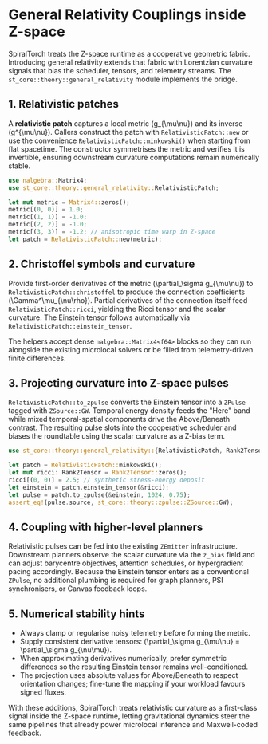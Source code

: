 # General Relativity Couplings inside Z-space

SpiralTorch treats the Z-space runtime as a cooperative geometric fabric.
Introducing general relativity extends that fabric with Lorentzian curvature
signals that bias the scheduler, tensors, and telemetry streams.  The
`st_core::theory::general_relativity` module implements the bridge.

## 1. Relativistic patches

A **relativistic patch** captures a local metric \(g_{\mu\nu}\) and its inverse
\(g^{\mu\nu}\).  Callers construct the patch with `RelativisticPatch::new` or
use the convenience `RelativisticPatch::minkowski()` when starting from flat
spacetime.  The constructor symmetrises the metric and verifies it is
invertible, ensuring downstream curvature computations remain numerically
stable.

```rust
use nalgebra::Matrix4;
use st_core::theory::general_relativity::RelativisticPatch;

let mut metric = Matrix4::zeros();
metric[(0, 0)] = 1.0;
metric[(1, 1)] = -1.0;
metric[(2, 2)] = -1.0;
metric[(3, 3)] = -1.2; // anisotropic time warp in Z-space
let patch = RelativisticPatch::new(metric);
```

## 2. Christoffel symbols and curvature

Provide first-order derivatives of the metric \(\partial_\sigma g_{\mu\nu}\) to
`RelativisticPatch::christoffel` to produce the connection coefficients
\(\Gamma^\mu_{\nu\rho}\).  Partial derivatives of the connection itself feed
`RelativisticPatch::ricci`, yielding the Ricci tensor and the scalar curvature.
The Einstein tensor follows automatically via
`RelativisticPatch::einstein_tensor`.

The helpers accept dense `nalgebra::Matrix4<f64>` blocks so they can run
alongside the existing microlocal solvers or be filled from telemetry-driven
finite differences.

## 3. Projecting curvature into Z-space pulses

`RelativisticPatch::to_zpulse` converts the Einstein tensor into a
`ZPulse` tagged with `ZSource::GW`.  Temporal energy density feeds the "Here"
band while mixed temporal-spatial components drive the Above/Beneath contrast.
The resulting pulse slots into the cooperative scheduler and biases the
roundtable using the scalar curvature as a Z-bias term.

```rust
use st_core::theory::general_relativity::{RelativisticPatch, Rank2Tensor};

let patch = RelativisticPatch::minkowski();
let mut ricci: Rank2Tensor = Rank2Tensor::zeros();
ricci[(0, 0)] = 2.5; // synthetic stress-energy deposit
let einstein = patch.einstein_tensor(&ricci);
let pulse = patch.to_zpulse(&einstein, 1024, 0.75);
assert_eq!(pulse.source, st_core::theory::zpulse::ZSource::GW);
```

## 4. Coupling with higher-level planners

Relativistic pulses can be fed into the existing `ZEmitter` infrastructure.
Downstream planners observe the scalar curvature via the `z_bias` field and can
adjust barycentre objectives, attention schedules, or hypergradient pacing
accordingly.  Because the Einstein tensor enters as a conventional `ZPulse`,
no additional plumbing is required for graph planners, PSI synchronisers, or
Canvas feedback loops.

## 5. Numerical stability hints

- Always clamp or regularise noisy telemetry before forming the metric.
- Supply consistent derivative tensors: \(\partial_\sigma g_{\mu\nu} = \partial_\sigma g_{\nu\mu}\).
- When approximating derivatives numerically, prefer symmetric differences so
  the resulting Einstein tensor remains well-conditioned.
- The projection uses absolute values for Above/Beneath to respect orientation
  changes; fine-tune the mapping if your workload favours signed fluxes.

With these additions, SpiralTorch treats relativistic curvature as a first-class
signal inside the Z-space runtime, letting gravitational dynamics steer the same
pipelines that already power microlocal inference and Maxwell-coded feedback.
